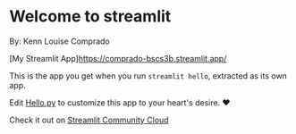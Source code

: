# Welcome to streamlit

By: Kenn Louise Comprado

[My Streamlit App]https://comprado-bscs3b.streamlit.app/

This is the app you get when you run `streamlit hello`, extracted as its own app.

Edit [Hello.py](./Hello.py) to customize this app to your heart's desire. ❤️

Check it out on [Streamlit Community Cloud](https://st-hello-app.streamlit.app/)
